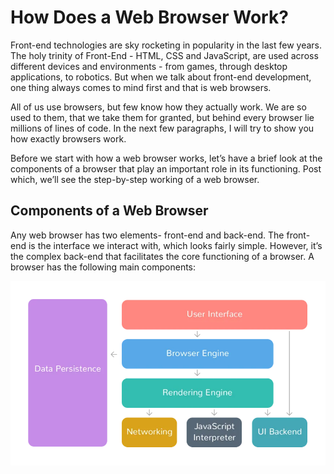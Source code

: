 # How Does a Web Browser Work?

Front-end technologies are sky rocketing in popularity in the last few years. The holy trinity of Front-End - HTML, CSS and JavaScript, are used across different devices and environments - from games, through desktop applications, to robotics. But when we talk about front-end development, one thing always comes to mind first and that is web browsers.

All of us use browsers, but few know how they actually work. We are so used to them, that we take them for granted, but behind every browser lie millions of lines of code. In the next few paragraphs, I will try to show you how exactly browsers work.

Before we start with how a web browser works, let’s have a brief look at the components of a browser that play an important role in its functioning. Post which, we’ll see the step-by-step working of a web browser.

## Components of a Web Browser

Any web browser has two elements- front-end and back-end. The front-end is the interface we interact with, which looks fairly simple. However, it’s the complex back-end that facilitates the core functioning of a browser. A browser has the following main components:

![This is an image](https://github.com/pesto-students/p3-pratik-sumithalder/blob/week1/Week-1/assets/Browser-Working.png)